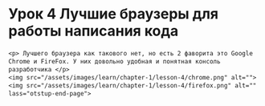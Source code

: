 <main>
    <h1>Урок 4 Лучшие браузеры для работы написания кода</h1>

    <p> Лучшего браузера как такового нет, но есть 2 фаворита это Google Chrome и FireFox. У них довольно удобная и понятная консоль разработчика </p>
    <img src="/assets/images/learn/chapter-1/lesson-4/chrome.png" alt="">
    <img src="/assets/images/learn/chapter-1/lesson-4/firefox.png" alt="" lass="otstup-end-page">
</main>